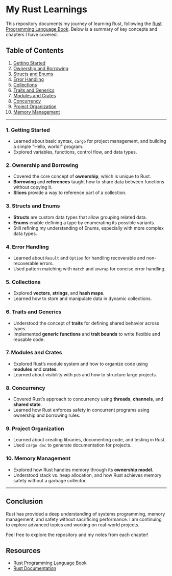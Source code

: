 # My Rust Learnings

This repository documents my journey of learning Rust, following the [Rust Programming Language Book](https://doc.rust-lang.org/book/). Below is a summary of key concepts and chapters I have covered.

## Table of Contents

1. [Getting Started](#getting-started)
2. [Ownership and Borrowing](#ownership-and-borrowing)
3. [Structs and Enums](#structs-and-enums)
4. [Error Handling](#error-handling)
5. [Collections](#collections)
6. [Traits and Generics](#traits-and-generics)
7. [Modules and Crates](#modules-and-crates)
8. [Concurrency](#concurrency)
9. [Project Organization](#project-organization)
10. [Memory Management](#memory-management)

---

### 1. Getting Started

- Learned about basic syntax, `cargo` for project management, and building a simple "Hello, world!" program.
- Explored variables, functions, control flow, and data types.

### 2. Ownership and Borrowing

- Covered the core concept of **ownership**, which is unique to Rust.
- **Borrowing** and **references** taught how to share data between functions without copying it.
- **Slices** provide a way to reference part of a collection.

### 3. Structs and Enums

- **Structs** are custom data types that allow grouping related data.
- **Enums** enable defining a type by enumerating its possible variants.
- Still refining my understanding of Enums, especially with more complex data types.

### 4. Error Handling

- Learned about `Result` and `Option` for handling recoverable and non-recoverable errors.
- Used pattern matching with `match` and `unwrap` for concise error handling.

### 5. Collections

- Explored **vectors**, **strings**, and **hash maps**.
- Learned how to store and manipulate data in dynamic collections.

### 6. Traits and Generics

- Understood the concept of **traits** for defining shared behavior across types.
- Implemented **generic functions** and **trait bounds** to write flexible and reusable code.

### 7. Modules and Crates

- Explored Rust’s module system and how to organize code using **modules** and **crates**.
- Learned about visibility with `pub` and how to structure large projects.

### 8. Concurrency

- Covered Rust’s approach to concurrency using **threads**, **channels**, and **shared state**.
- Learned how Rust enforces safety in concurrent programs using ownership and borrowing rules.

### 9. Project Organization

- Learned about creating libraries, documenting code, and testing in Rust.
- Used `cargo doc` to generate documentation for projects.

### 10. Memory Management

- Explored how Rust handles memory through its **ownership model**.
- Understood stack vs. heap allocation, and how Rust achieves memory safety without a garbage collector.

---

## Conclusion

Rust has provided a deep understanding of systems programming, memory management, and safety without sacrificing performance. I am continuing to explore advanced topics and working on real-world projects.

Feel free to explore the repository and my notes from each chapter!

## Resources

- [Rust Programming Language Book](https://doc.rust-lang.org/book/)
- [Rust Documentation](https://doc.rust-lang.org/)

